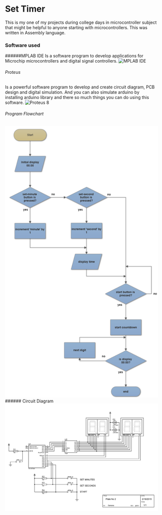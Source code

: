 # Set Timer
This is my one of my projects during college days in microcontroller subject that might be helpful to anyone starting with microcontrollers. This was written in Assembly language.

### Software used
######MPLAB IDE
Is a software program to develop applications for Microchip microcontrollers and digital signal controllers.
<img src="https://xtronic.org/wp-content/uploads/2010/05/mplab-ide-8.5.jpg" alt="MPLAB IDE" style="width: 200px;"/>

###### Proteus
Is a powerful software program to develop and create circuit diagram, PCB design and digital simulation. And you can also simulate arduino by installing arduino library and there so much things you can do using this software.
<img src="https://xtronic.org/wp-content/uploads/proteus-8.png" alt="Proteus 8" style="width: 300px;"/>

###### Program Flowchart
<img src="https://github.com/kimcodex/PIC-ASM-set-timer/blob/master/Flowchart.png" alt="fLow chart" />
###### Circuit Diagram
<img src="https://github.com/kimcodex/PIC-ASM-set-timer/blob/master/P16F84A_7SEGQUAD_withBCDdecoder.BMP" alt="fLow chart" />
